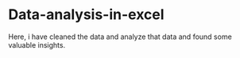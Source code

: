 # Data-analysis-in-excel
Here, i have cleaned the data and analyze that data and found some valuable insights.
